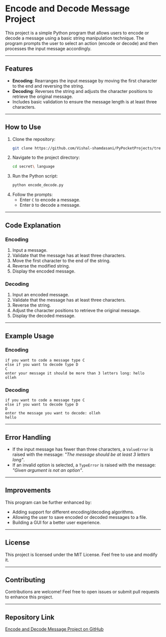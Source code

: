 # Encode and Decode Message Project

This project is a simple Python program that allows users to encode or decode a message using a basic string manipulation technique. The program prompts the user to select an action (encode or decode) and then processes the input message accordingly.

---

## Features
- **Encoding**: Rearranges the input message by moving the first character to the end and reversing the string.
- **Decoding**: Reverses the string and adjusts the character positions to retrieve the original message.
- Includes basic validation to ensure the message length is at least three characters.

---

## How to Use
1. Clone the repository:
   ```bash
   git clone https://github.com/Vishal-shamdasani/PyPocketProjects/tree/main/secret%20language.git
   ```
2. Navigate to the project directory:
   ```bash
   cd secret\ language
   ```
3. Run the Python script:
   ```bash
   python encode_decode.py
   ```
4. Follow the prompts:
   - Enter `C` to encode a message.
   - Enter `D` to decode a message.

---

## Code Explanation
### Encoding
1. Input a message.
2. Validate that the message has at least three characters.
3. Move the first character to the end of the string.
4. Reverse the modified string.
5. Display the encoded message.

### Decoding
1. Input an encoded message.
2. Validate that the message has at least three characters.
3. Reverse the string.
4. Adjust the character positions to retrieve the original message.
5. Display the decoded message.

---

## Example Usage
### Encoding
```
if you want to code a message type C
else if you want to decode type D
C
enter your message it should be more than 3 letters long: hello
olleh
```

### Decoding
```
if you want to code a message type C
else if you want to decode type D
D
enter the message you want to decode: olleh
hello
```

---

## Error Handling
- If the input message has fewer than three characters, a `ValueError` is raised with the message: *"The message should be at least 3 letters long"*.
- If an invalid option is selected, a `TypeError` is raised with the message: *"Given argument is not an option"*.

---

## Improvements
This program can be further enhanced by:
- Adding support for different encoding/decoding algorithms.
- Allowing the user to save encoded or decoded messages to a file.
- Building a GUI for a better user experience.

---

## License
This project is licensed under the MIT License. Feel free to use and modify it.

---

## Contributing
Contributions are welcome! Feel free to open issues or submit pull requests to enhance this project.

---

## Repository Link
[Encode and Decode Message Project on GitHub](https://github.com/Vishal-shamdasani/PyPocketProjects/tree/main/secret%20language)

